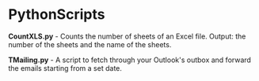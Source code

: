 # PythonScripts

**CountXLS.py** - Counts the number of sheets of an Excel file.
              Output: the number of the sheets and the name of the sheets.
              
**TMailing.py** - A script to fetch through your Outlook's outbox and forward the emails starting from a set date.

